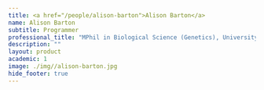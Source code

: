 ```yaml
---
title: <a href="/people/alison-barton">Alison Barton</a>
name: Alison Barton
subtitle: Programmer
professional_title: "MPhil in Biological Science (Genetics), University of Cambridge, PhD Student, Bioinformatics and Integrative Genomics (BIG), Scientific Programmer (2016-2018)"  # Joined professional titles
description: ""
layout: product
academic: 1
image: ./img//alison-barton.jpg
hide_footer: true
---
```

